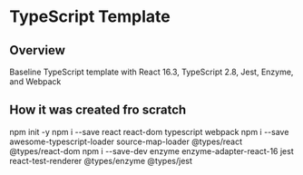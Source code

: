# TypeScript Template

## Overview

Baseline TypeScript template with React 16.3, TypeScript 2.8, Jest, Enzyme, and Webpack

## How it was created fro scratch

npm init -y
npm i --save react react-dom typescript webpack
npm i --save awesome-typescript-loader source-map-loader @types/react @types/react-dom
npm i --save-dev enzyme enzyme-adapter-react-16 jest react-test-renderer @types/enzyme @types/jest